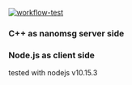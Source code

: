<p align="left">
  <a href="https://github.com/DarrenWong/protobuf-over-nanomsg-example"><img alt="workflow-test" src="https://github.com/DarrenWong/protobuf-over-nanomsg-example/workflows/CI/badge.svg"></a>
</p>

### C++ as nanomsg server side

### Node.js as client side
tested with nodejs v10.15.3

